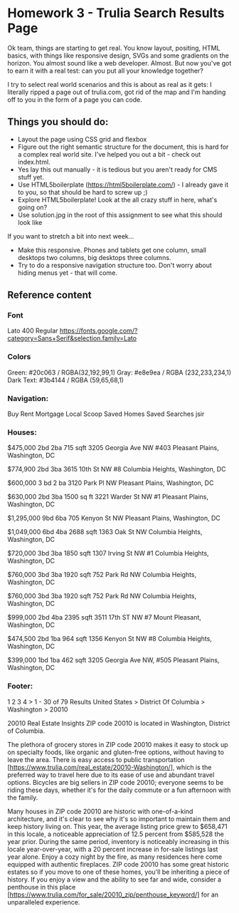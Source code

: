 # Homework 3 - Trulia Search Results Page

Ok team, things are starting to get real. You know layout, positing, HTML basics, with things like responsive design, SVGs and some gradients on the horizon. You almost sound like a web developer. Almost. But now you've got to earn it with a real test: can you put all your knowledge together?

I try to select real world scenarios and this is about as real as it gets: I literally ripped a page out of trulia.com, got rid of the map and I'm handing off to you in the form of a page you can code.

## Things you should do:
* Layout the page using CSS grid and flexbox
* Figure out the right semantic structure for the document, this is hard for a complex real world site. I've helped you out a bit - check out index.html.
* Yes lay this out manually - it is tedious but you aren't ready for CMS stuff yet.
* Use HTML5boilerplate (https://html5boilerplate.com/) - I already gave it to you, so that should be hard to screw up ;)
* Explore HTML5boilerplate! Look at the all crazy stuff in here, what's going on? 
* Use solution.jpg in the root of this assignment to see what this should look like

If you want to stretch a bit into next week...
* Make this responsive. Phones and tablets get one column, small desktops two columns, big desktops three columns. 
* Try to do a responsive navigation structure too. Don't worry about hiding menus yet - that will come.

## Reference content

### Font
Lato 400 Regular
https://fonts.google.com/?category=Sans+Serif&selection.family=Lato

### Colors
Green: #20c063 / RGBA(32,192,99,1)
Gray: #e8e9ea  / RGBA (232,233,234,1)
Dark Text: #3b4144 / RGBA (59,65,68,1)

### Navigation:
Buy Rent Mortgage Local Scoop
Saved Homes Saved Searches jsir

### Houses:

$475,000
2bd
2ba
715 sqft
3205 Georgia Ave NW #403
Pleasant Plains, Washington, DC

$774,900
2bd
3ba
3615 10th St NW #8
Columbia Heights, Washington, DC

$600,000
3 bd
2 ba
3120 Park Pl NW
Pleasant Plains, Washington, DC

$630,000
2bd
3ba
1500 sq ft
3221 Warder St NW #1
Pleasant Plains, Washington, DC

$1,295,000
9bd
6ba
705 Kenyon St NW
Pleasant Plains, Washington, DC

$1,049,000
6bd
4ba
2688 sqft
1363 Oak St NW
Columbia Heights, Washington, DC

$720,000
3bd
3ba
1850 sqft
1307 Irving St NW #1
Columbia Heights, Washington, DC

$760,000
3bd
3ba
1920 sqft
752 Park Rd NW
Columbia Heights, Washington, DC

$760,000
3bd
3ba
1920 sqft
752 Park Rd NW
Columbia Heights, Washington, DC

$999,000
2bd
4ba
2395 sqft
3511 17th ST NW #7
Mount Pleasant, Washington, DC

$474,500
2bd
1ba
964 sqft
1356 Kenyon St NW #8
Columbia Heights, Washington, DC

$399,000
1bd
1ba
462 sqft
3205 Georgia Ave NW, #505
Pleasant Plains, Washington, DC

### Footer:

1 2 3 4 >
1 - 30 of 79 Results
United States > District Of Columbia > Washington > 20010

20010 Real Estate Insights
ZIP code 20010 is located in Washington, District of Columbia.

The plethora of grocery stores in ZIP code 20010 makes it easy to stock up on specialty foods, like organic and gluten-free options, without having to leave the area. There is easy access to public transportation [https://www.trulia.com/real_estate/20010-Washington/], which is the preferred way to travel here due to its ease of use and abundant travel options. Bicycles are big sellers in ZIP code 20010; everyone seems to be riding these days, whether it's for the daily commute or a fun afternoon with the family.

Many houses in ZIP code 20010 are historic with one-of-a-kind architecture, and it's clear to see why it's so important to maintain them and keep history living on. This year, the average listing price grew to $658,471  in this locale, a noticeable appreciation of 12.5 percent from $585,528 the year prior. During the same period, inventory is noticeably increasing in this locale year-over-year, with a 20 percent increase in for-sale listings last year alone. Enjoy a cozy night by the fire, as many residences here come equipped with authentic fireplaces. ZIP code 20010 has some great historic estates so if you move to one of these homes, you'll be inheriting a piece of history. If you enjoy a view and the ability to see far and wide, consider a penthouse in this place [https://www.trulia.com/for_sale/20010_zip/penthouse_keyword/] for an unparalleled experience.